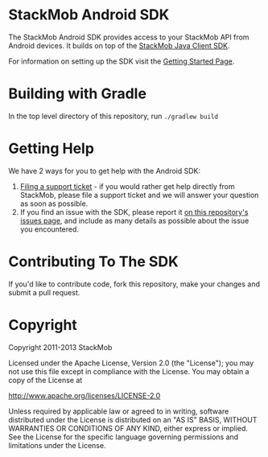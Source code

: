# StackMob Android SDK
The StackMob Android SDK provides access to your StackMob API from Android devices. It builds on top of the [StackMob Java Client SDK](https://www.stackmob.com/platform/stackmob/help/topics/Getting-Started:-Java-Client-SDK).

For information on setting up the SDK visit the [Getting Started Page](https://developer.stackmob.com/start).

# Building with Gradle

In the top level directory of this repository, run `./gradlew build`

# Getting Help
We have 2 ways for you to get help with the Android SDK:

1. [Filing a support ticket](http://support.stackmob.com) - if you would rather get help directly from StackMob, please file a support ticket and we will answer your question as soon as possible.
2. If you find an issue with the SDK, please report it [on this repository's issues page](https://github.com/stackmob/StackMob_Android/issues), and include as many details as possible about the issue you encountered.

# Contributing To The SDK

If you'd like to contribute code, fork this repository, make your changes and submit a pull request.

# Copyright

Copyright 2011-2013 StackMob

Licensed under the Apache License, Version 2.0 (the "License");
you may not use this file except in compliance with the License.
You may obtain a copy of the License at

http://www.apache.org/licenses/LICENSE-2.0

Unless required by applicable law or agreed to in writing, software
distributed under the License is distributed on an "AS IS" BASIS,
WITHOUT WARRANTIES OR CONDITIONS OF ANY KIND, either express or implied.
See the License for the specific language governing permissions and
limitations under the License.